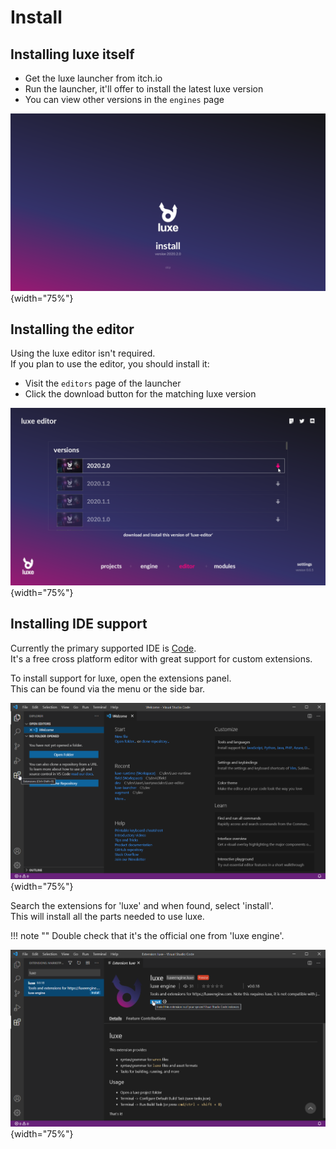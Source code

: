 
# Install

## Installing luxe itself
- Get the luxe launcher from itch.io
- Run the launcher, it'll offer to install the latest luxe version
- You can view other versions in the `engines` page

![](images/get/launcher.png){width="75%"}

## Installing the editor
Using the luxe editor isn't required.   
If you plan to use the editor, you should install it:

- Visit the `editors` page of the launcher
- Click the download button for the matching luxe version

![](images/get/editors.png){width="75%"}

## Installing IDE support

Currently the primary supported IDE is [Code](https://code.visualstudio.com/).   
It's a free cross platform editor with great support for custom extensions.

To install support for luxe, open the extensions panel.   
This can be found via the menu or the side bar.

![](images/get/vscode-0.png){width="75%"}

Search the extensions for 'luxe' and when found, select 'install'.   
This will install all the parts needed to use luxe.

!!! note "" 
    Double check that it's the official one from 'luxe engine'.

![](images/get/vscode-1.png){width="75%"}
